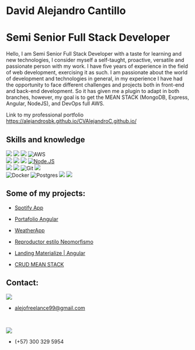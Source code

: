 # David Alejandro Cantillo
# Semi Senior Full Stack Developer

Hello, I am Semi Senior Full Stack Developer with a taste for learning and new technologies, I consider myself a self-taught, proactive, versatile and passionate person with my work. I have five years of experience in the field of web development, exercising it as such. I am passionate about the world of development and technologies in general, in my experience I have had the opportunity to face different challenges and projects both in front-end and back-end development. So it has given me a plugin to adapt in both branches, however, my goal is to get the MEAN STACK (MongoDB, Express, Angular, NodeJS), and DevOps full AWS.

Link to my professional portfolio
https://alejandrosbk.github.io/CVAlejandroC.github.io/


## Skills and knowledge
[![](https://img.shields.io/badge/HTML5-E34F26?style=for-the-badge&logo=html5&logoColor=white)]()
[![](https://img.shields.io/badge/CSS-1575F9?&style=for-the-badge&logo=css3&logoColor=white)]()
[![](https://img.shields.io/badge/JavaScript-F7DF1E?style=for-the-badge&logo=javascript&logoColor=101010)]()
![AWS](https://img.shields.io/badge/AWS-%23FF9900.svg?style=for-the-badge&logo=amazon-aws&logoColor=white)
</br>
[![](https://img.shields.io/badge/MongoDB-47A248?style=for-the-badge&logo=mongodb&logoColor=101010)]()
[![](https://img.shields.io/badge/Express-404D59?style=for-the-badge&logo=express&logoColor=white)]()
[![](https://img.shields.io/badge/Angular-DD0031?style=for-the-badge&logo=angular&logoColor=white)]()
[![Node.JS](https://img.shields.io/badge/Node.JS-339933?style=for-the-badge&logo=node.js&logoColor=101010)]()
</br>
[![](https://img.shields.io/badge/VScode-0074C2?&style=for-the-badge&logo=VScode&logoColor=white)]()
[![](https://img.shields.io/badge/GitHub-100000?style=for-the-badge&logo=github&logoColor=white)]()
![Git](https://img.shields.io/badge/git-%23F05033.svg?style=for-the-badge&logo=git&logoColor=white)
[![](https://img.shields.io/badge/GitLab-330F63?style=for-the-badge&logo=gitlab&logoColor=white)]()
</br>
![Docker](https://img.shields.io/badge/docker-%230db7ed.svg?style=for-the-badge&logo=docker&logoColor=white)
![Postgres](https://img.shields.io/badge/postgres-%23316192.svg?style=for-the-badge&logo=postgresql&logoColor=white)
[![](https://img.shields.io/badge/MySQL-E34F26?style=for-the-badge&logo=mysql&logoColor=white)]()
[![](https://img.shields.io/badge/Firebase-FFCA28?style=for-the-badge&logo=firebase&logoColor=101010)]()

## Some of my projects:

<ul>
	<li>
		<a href="https://alejandrosbk.github.io/SpotifyApp.github.io/"><p>Spotify App</p></a>
	</li>
	<li>
		<a href="https://alejandrosbk.github.io/Portafolio-Angular/"><p>Portafolio Angular</p></a>
	</li>
	<li>
		<a href="https://alejandrosbk.github.io/WeatherApp/"><p>WeatherApp</p></a>
	</li>
	<li>
		<a href="https://alejandrosbk.github.io/Reproductor-Neomorfismo/"><p>Reproductor estilo Neomorfismo</p></a>
	</li>
	<li>
		<a href="https://alejandrosbk.github.io/Materialize-Angular/"><p>Landing Materialize | Angular</p></a>
	</li>
	<li>
		<a href="https://github.com/Alejandrosbk/CRUD-MEAN-STACK"><p>CRUD MEAN STACK</p></a>
	</li>
</ul>

## Contact:
[![](https://img.shields.io/badge/Gmail-D14836?style=for-the-badge&logo=gmail&logoColor=white)]()
- alejofreelance99@gmail.com

</br>

[![](https://img.shields.io/badge/WhatsApp-25D366?style=for-the-badge&logo=whatsapp&logoColor=white)]()
- (+57) 300 329 5954

